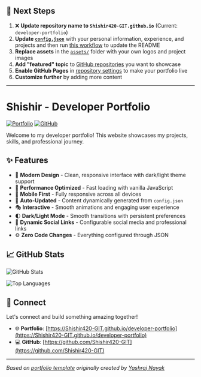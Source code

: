 ## 🚀 Next Steps

1. ❌ **Update repository name to `Shishir420-GIT.github.io`** (Current: `developer-portfolio`)
2. **Update [`config.json`](https://github.com/Shishir420-GIT/developer-portfolio/blob/main/config.json)** with your personal information, experience, and projects and then run [this workflow](https://github.com/Shishir420-GIT/developer-portfolio/actions/workflows/update-readme.yml) to update the README
3. **Replace assets** in the [`assets/`](https://github.com/Shishir420-GIT/developer-portfolio/tree/main/assets/) folder with your own logos and project images
4. **Add "featured" topic** to [GitHub repositories](https://github.com/Shishir420-GIT?tab=repositories) you want to showcase
5. **Enable GitHub Pages** in [repository settings](https://github.com/Shishir420-GIT/developer-portfolio/settings/pages) to make your portfolio live
6. **Customize further** by adding more content

---

# Shishir - Developer Portfolio

<div align="left">
  
[![Portfolio](https://img.shields.io/badge/🌐_Visit_Portfolio-Live-brightgreen?style=for-the-badge)](https://Shishir420-GIT.github.io/developer-portfolio)
[![GitHub](https://img.shields.io/badge/GitHub-Profile-181717?style=for-the-badge&logo=github)](https://github.com/Shishir420-GIT)

</div>

Welcome to my developer portfolio! This website showcases my projects, skills, and professional journey.

## ✨ Features

- 🎨 **Modern Design** - Clean, responsive interface with dark/light theme support
- 🚀 **Performance Optimized** - Fast loading with vanilla JavaScript
- 📱 **Mobile First** - Fully responsive across all devices
- 🔄 **Auto-Updated** - Content dynamically generated from `config.json`
- 🎭 **Interactive** - Smooth animations and engaging user experience
- 🌓 **Dark/Light Mode** - Smooth transitions with persistent preferences
- 🔗 **Dynamic Social Links** - Configurable social media and professional links
- ⚙️ **Zero Code Changes** - Everything configured through JSON

## 📈 GitHub Stats

<div align="left">

![GitHub Stats](https://github-readme-stats.vercel.app/api?username=Shishir420-GIT&theme=dark&hide_border=true&include_all_commits=true&count_private=true)

![Top Languages](https://github-readme-stats.vercel.app/api/top-langs/?username=Shishir420-GIT&theme=dark&hide_border=true&include_all_commits=true&count_private=true&layout=compact)

</div>

## 🤝 Connect

Let's connect and build something amazing together!

- 🌐 **Portfolio**: [https://Shishir420-GIT.github.io/developer-portfolio](https://Shishir420-GIT.github.io/developer-portfolio)
- 💻 **GitHub**: [https://github.com/Shishir420-GIT](https://github.com/Shishir420-GIT)

---

*Based on [portfolio template](https://github.com/yashrajnayak/developer-portfolio) originally created by [Yashraj Nayak](https://github.com/yashrajnayak)*